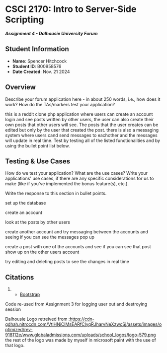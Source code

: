 # CSCI 2170: Intro to Server-Side Scripting

__*Assignment 4 - Dalhousie University Forum*__

## Student Information

- __Name__: Spencer Hitchcock
- __Student ID__: B00958576
- __Date Created__: Nov. 21 2024

## Overview

Describe your forum application here - in about 250 words, i.e., how does it work? How do the TAs/markers test your application?

this is a reddit clone php application where users can create an account login and see posts written by other users, the user can also create their own posts that other users will see. The posts that the user creates can be edited but only by the user that created the post. there is also a messaging system where users cand send messages to eachother and the messages will update in real time. Test by testing all of the listed functionalities and by using the bullet point list below.

## Testing & Use Cases

How do we test your application? What are the use cases? Write your applications' use cases, if there are any specific considerations for us to make (like if you've implemented the bonus feature(s), etc.).

Write the response to this section in bullet points.

set up the database

create an account

look at the posts by other users

create another account and try messaging between the accounts and seeing if you can see the messages pop up

create a post with one of the accounts and see if you can see that post show up on the other users account

try editing and deleting posts to see the changes in real time


## Citations

1. - [Bootstrap](https://cdn.jsdelivr.net/npm/bootstrap@5.3.0/dist/css/bootstrap.min.css)

Code re-used from Assignment 3 for logging user out and destroying session

Dalhousie Logo retreived from :https://cdn-gdhah.nitrocdn.com/VtlHNiClMsEARfCIyqRJharvNeXzwcSj/assets/images/optimized/rev-918112e/www.globaladmissions.com/uploads/school_logos/logo-579.png
the rest of the logo was made by myself in microsoft paint with the use of that logo.
